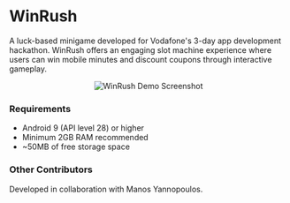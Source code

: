 # WinRush

A luck-based minigame developed for Vodafone's 3-day app development hackathon. WinRush offers an engaging slot machine experience where users can win mobile minutes and discount coupons through interactive gameplay.

<p align="center">
    <img src="https://media0.giphy.com/media/v1.Y2lkPTc5MGI3NjExbmZzOHhsZHF3ZnBrc3Uybm96eDQ5bzhreXcxNDdmeWhtejh3NTZlYSZlcD12MV9pbnRlcm5hbF9naWZfYnlfaWQmY3Q9Zw/X7iyZozkkx8M2fAhmF/giphy.gif" alt="WinRush Demo Screenshot">
</p>

### Requirements

- Android 9 (API level 28) or higher
- Minimum 2GB RAM recommended
- ~50MB of free storage space

### Other Contributors
Developed in collaboration with Manos Yannopoulos.
